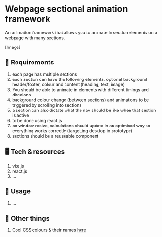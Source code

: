# Webpage sectional animation framework

An animation framework that allows you to animate in section elements on a webpage with many sections.

[Image]

## 📝 Requirements

1. each page has multiple sections
2. each section can have the following elements: optional background header/footer, colour and content (heading, text, image)
3. You should be able to animate in elements with different timings and direcions
4. background colour change (between sections) and animations to be triggered by scrolling into sections
5. a section can also dictate what the nav should be like when that section is active
6. to be done using react.js
7. on window resize, calculations should update in an optimised way so everything works correctly (targetting desktop in prototype)
8. sections should be a reuseable component

## 🖥️ Tech & resources

1. vite.js
2. react.js
3. ...

## 🚀 Usage

1. ...

## 📄 Other things

1. Cool CSS colours & their names [here](https://www.quackit.com/css/css_color_codes.cfm)
